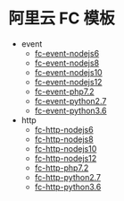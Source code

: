 # 阿里云 FC 模板

- event
    - [fc-event-nodejs6](/fc-event-nodejs6)
    - [fc-event-nodejs8](/fc-event-nodejs8)
    - [fc-event-nodejs10](/fc-event-nodejs10)
    - [fc-event-nodejs12](/fc-event-nodejs12)
    - [fc-event-php7.2](/fc-event-php7)
    - [fc-event-python2.7](/fc-event-python2.7)
    - [fc-event-python3.6](/fc-event-python3.6)
- http
    - [fc-http-nodejs6](/fc-http-nodejs6)
    - [fc-http-nodejs8](/fc-http-nodejs8)
    - [fc-http-nodejs10](/fc-http-nodejs10)
    - [fc-http-nodejs12](/fc-http-nodejs12)
    - [fc-http-php7.2](/fc-http-php7)
    - [fc-http-python2.7](/fc-http-python2.7)
    - [fc-http-python3.6](/fc-http-python3.6)
